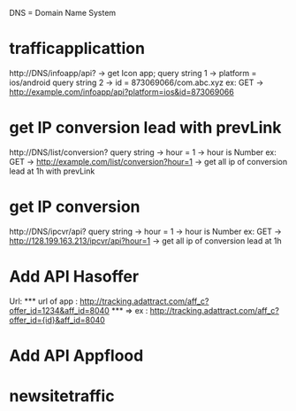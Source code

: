 DNS = Domain Name System
# trafficapplicattion
http://DNS/infoapp/api? -> get Icon app;
query string 1 -> platform = ios/android
query string 2 -> id = 873069066/com.abc.xyz
ex: GET -> http://example.com/infoapp/api?platform=ios&id=873069066
# get IP conversion lead with prevLink
http://DNS/list/conversion?
query string -> hour = 1 -> hour is Number
ex: GET -> http://example.com/list/conversion?hour=1 -> get all ip of conversion lead at 1h with prevLink
# get IP conversion
http://DNS/ipcvr/api?
query string -> hour = 1 -> hour is Number
ex: GET -> http://128.199.163.213/ipcvr/api?hour=1 -> get all ip of conversion lead at 1h
# Add API Hasoffer
Url:
*** url of app : http://tracking.adattract.com/aff_c?offer_id=1234&aff_id=8040
***    =>   ex : http://tracking.adattract.com/aff_c?offer_id={id}&aff_id=8040
# Add API Appflood

# newsitetraffic
